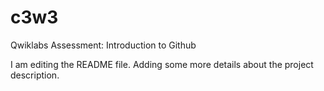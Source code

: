 # c3w3
Qwiklabs Assessment: Introduction to Github

I am editing the README file. Adding some more details about the project description.
